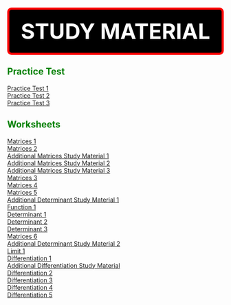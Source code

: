 <main id="main">
<style>
  .title {
  color: white;
  border-color: red;
  border-width: 5px;
  border-style: solid;
  border-radius: 10px;
  text-align: center;
  margin-bottom: -20px;
  padding: 20px;
  background-color: black;
  font-size: 50px;
  }
  .heading1 {
  color:green;
  }
  .heading2 {
  color:green;
  }
  </style>
  <h1 class="title"><strong>STUDY MATERIAL</strong></h1>

  <br>

  <section id="Shiksha_Sopan">
    <h2 class="heading1">Practice Test</h2>
  </section>
  <a href="https://drive.google.com/file/d/1hbcbJz7HhnqUzk8ReswOsmUUncVOdERg/view?usp=sharing" target="_blank">Practice Test 1</a>  
  <br>
  <a href="https://drive.google.com/file/d/1PY2wmz3hjouZ744xsId_YzUaU8pxtZeh/view?usp=sharing" target="_blank">Practice Test 2</a>  
  <br>
  <a href="https://drive.google.com/file/d/1PW5uqc8FSdMb-_hf9WUbXFYeeYl-3STS/view?usp=sharing" target="_blank">Practice Test 3</a>  
 <section>
   <h2 class="heading2">Worksheets</h2>
   </section>
   <a href="https://drive.google.com/file/d/1U5Oj8wr9_HrFOm_VaD43w17OYEMwni7A/view?usp=sharing" target="_blank">Matrices 1</a>
   <br>
  <a href="https://drive.google.com/file/d/1UDjukZm11T-DAJpsEtCFM1KUs2v5hcm-/view?usp=sharing" target="_blank">Matrices 2</a>
  <br>
  <a href="https://drive.google.com/file/d/1UDjukZm11T-DAJpsEtCFM1KUs2v5hcm-/view?usp=sharing" target="_blank">Additional Matrices Study Material 1</a>
  <br>
  <a href="https://drive.google.com/file/d/1UuioAR4sHYtOTQ8NrJ3-1K1ybxBo7Gjp/view?usp=sharing" target="_blank">Additional Matrices Study Material 2</a>
  <br>
  <a href="https://drive.google.com/file/d/1UH-cluuhVNezfbUEPEvxddcJ7VIFBt5D/view?usp=sharing" target="_blank">Additional Matrices Study Material 3</a>
  <br>
  <a href="https://drive.google.com/file/d/1UH-cluuhVNezfbUEPEvxddcJ7VIFBt5D/view?usp=sharing" target="_blank">Matrices 3</a>
  <br>
  <a href="https://drive.google.com/file/d/1UJxeQ9QIdWL9MMCMoA-vcNXnYZMZFnBq/view?usp=sharing" target="_blank">Matrices 4</a>
  <br>
  <a href="https://drive.google.com/file/d/1UO-8Xaixm97BPgnFOPHzPVFMFEyoQ5gg/view?usp=sharing" target="_blank">Matrices 5</a>
  <br>
  <a href="https://drive.google.com/file/d/1UOnu5LEU7bNsWjDMNScFeMCYYrtjrnbp/view?usp=sharing" target="_blank">Additional Determinant Study Material 1</a>
  <br>
  <a href="https://drive.google.com/file/d/1UYNiZAtFMKU1w9e7fFCt4baf2lvLeqSx/view?usp=sharing" target="_blank">Function 1</a>
  <br>
  <a href="https://drive.google.com/file/d/1Ua7hwpxG7EdeoYBLnDyssOFuXbx9rPaf/view?usp=sharing" target="_blank">Determinant 1</a>
  <br>
  <a href="https://drive.google.com/file/d/1Ua7hwpxG7EdeoYBLnDyssOFuXbx9rPaf/view?usp=sharing" target="_blank">Determinant 2</a>
  <br>
  <a href="https://drive.google.com/file/d/1UcBcu4UVVlFOHGQEfGwl1BMI58mZJHqM/view?usp=sharing" target="_blank">Determinant 3</a>
  <br>
  <a href="https://drive.google.com/file/d/1WSdEgnfjAoZ3BxBAdam9Y5gSfbIpX7F4/view?usp=sharing" target="_blank">Matrices 6</a>
  <br>
  <a href="https://drive.google.com/file/d/1W_WveB75yZ5C0LxeAk6QFpy53RaUKQZ9/view?usp=sharing" target="_blank">Additional Determinant Study Material 2</a>
  <br>
  <a href="https://drive.google.com/file/d/1W_WveB75yZ5C0LxeAk6QFpy53RaUKQZ9/view?usp=sharing" target="_blank">Limit 1</a>
  <br>
  <a href="https://drive.google.com/file/d/1c_gCwMVjka_5jb0sN_g9qI3vPKWOyUYc/view?usp=sharing" target="_blank">Differentiation 1</a>
  <br>
  <a href="https://drive.google.com/file/d/1cDamYMlgfhOfJuZGsPmrlPiUvnW-YXUa/view?usp=sharing" target="_blank">Additional Differentiation Study Material</a>
  <br>
  <a href="https://drive.google.com/file/d/1Tj_0QrhPfV2iGP9L7MiO4fRMb6BpQ5cg/view?usp=sharing" target="_blank">Differentiation 2</a>
  <br>
  <a href="https://drive.google.com/file/d/1A4ouYp2yWA12D05RVSjKFn0cYKyUAEe9/view?usp=sharing" target="_blank">Differentiation 3</a>
  <br>
  <a href="https://drive.google.com/file/d/1A4ouYp2yWA12D05RVSjKFn0cYKyUAEe9/view?usp=sharing" target="_blank">Differentiation 4</a>
  <br>
  <a href="https://drive.google.com/file/d/1A4ouYp2yWA12D05RVSjKFn0cYKyUAEe9/view?usp=sharing" target="_blank">Differentiation 5</a>
  <br>
</main>
